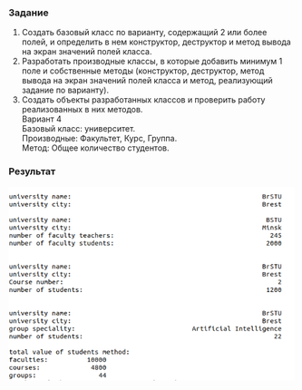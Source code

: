 ### Задание  
1. Создать базовый класс по варианту, содержащий 2 или более полей, и определить в нем конструктор, деструктор и метод вывода на экран значений полей класса.     
2. Разработать производные классы, в которые добавить минимум 1 поле и собственные методы (конструктор, деструктор, метод вывода на экран значений полей класса и метод, реализующий задание по варианту).  
3. Создать объекты разработанных классов и проверить работу реализованных в них методов.  
Вариант 4  
Базовый класс: университет.    
Производные: Факультет, Курс, Группа.  
Метод: Общее количество студентов.  
### Результат  
![test](test.png)  